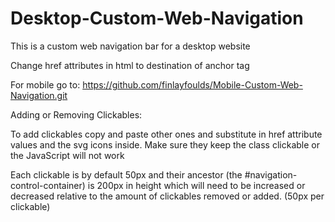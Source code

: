 # Desktop-Custom-Web-Navigation

This is a custom web navigation bar for a desktop website

Change href attributes in html to destination of anchor tag

For mobile go to: https://github.com/finlayfoulds/Mobile-Custom-Web-Navigation.git


Adding or Removing Clickables:

To add clickables copy and paste other ones and substitute in href attribute values and the svg icons inside. Make sure they keep the class clickable or the JavaScript will not work

Each clickable is by default 50px and their ancestor (the #navigation-control-container) is 200px in height which will need to be increased or decreased relative to the amount of clickables removed or added. (50px per clickable)